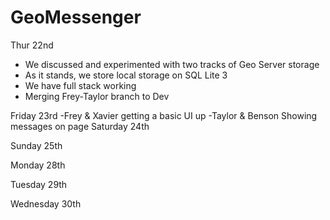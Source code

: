 # GeoMessenger

Thur 22nd
- We discussed and experimented with two tracks of Geo Server storage
- As it stands, we store local storage on SQL Lite 3
- We have full stack working 
- Merging Frey-Taylor branch to Dev

Friday 23rd
-Frey & Xavier getting a basic UI up
-Taylor & Benson Showing messages on page
Saturday 24th 

Sunday 25th 

Monday 28th

Tuesday 29th

Wednesday 30th 
